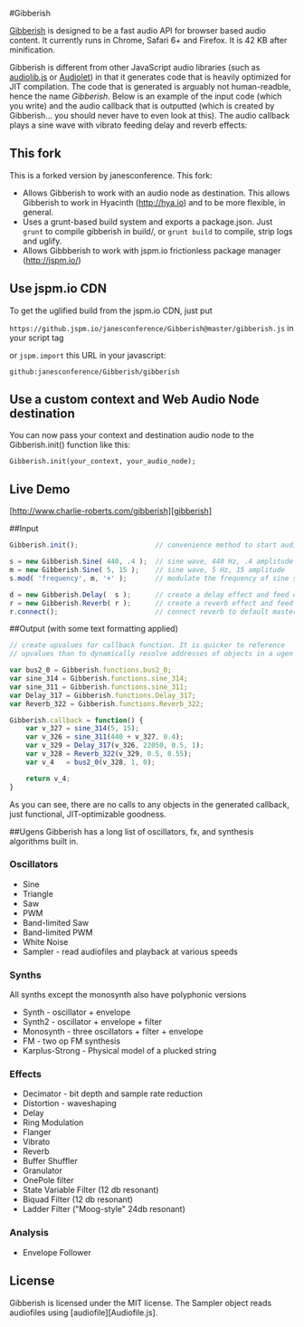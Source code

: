 #Gibberish

[Gibberish][gibberish] is designed to be a fast audio API for browser based audio content. It currently runs in Chrome, Safari 6+ and Firefox. It is 42 KB after minification.

Gibberish is different from other JavaScript audio libraries (such as [audiolib.js][audiolib] or [Audiolet][audiolet]) in that it generates code that is heavily optimized for JIT compilation. The code that is generated is arguably not human-readble, hence the name _Gibberish_. Below is an example of the input code (which you write) and the audio callback that is outputted (which is created by Gibberish... you should never have to even look at this). The audio callback plays a sine wave with vibrato feeding delay and reverb effects:

## This fork

This is a forked version by janesconference. This fork:

- Allows Gibberish to work with an audio node as destination. This allows Gibberish to work in Hyacinth (http://hya.io) and to be more flexible, in general.
- Uses a grunt-based build system and exports a package.json. Just `grunt` to compile gibberish in build/, or `grunt build` to compile, strip logs and uglify.
- Allows Gibbberish to work with jspm.io frictionless package manager (http://jspm.io/)

## Use jspm.io CDN

To get the uglified build from the jspm.io CDN, just put

`https://github.jspm.io/janesconference/Gibberish@master/gibberish.js` in your script tag

or `jspm.import` this URL in your javascript:

`github:janesconference/Gibberish/gibberish`

## Use a custom context and Web Audio Node destination

You can now pass your context and destination audio node to the Gibberish.init() function like this:

`Gibberish.init(your_context, your_audio_node);`

## Live Demo
[http://www.charlie-roberts.com/gibberish][gibberish]

##Input
```javascript
Gibberish.init();                   // convenience method to start audio callback

s = new Gibberish.Sine( 440, .4 ); 	// sine wave, 440 Hz, .4 amplitude
m = new Gibberish.Sine( 5, 15 );	// sine wave, 5 Hz, 15 amplitude
s.mod( 'frequency', m, '+' );		// modulate the frequency of sine s with the output of m

d = new Gibberish.Delay(  s );      // create a delay effect and feed our sine wave into it
r = new Gibberish.Reverb( r );      // create a reverb effect and feed our delay into it
r.connect();                        // connect reverb to default master output
```

##Output (with some text formatting applied)
```javascript
// create upvalues for callback function. It is quicker to reference
// upvalues than to dynamically resolve addresses of objects in a ugen graph.

var bus2_0 = Gibberish.functions.bus2_0;
var sine_314 = Gibberish.functions.sine_314;
var sine_311 = Gibberish.functions.sine_311;
var Delay_317 = Gibberish.functions.Delay_317;
var Reverb_322 = Gibberish.functions.Reverb_322;

Gibberish.callback = function() {
	var v_327 = sine_314(5, 15);
	var v_326 = sine_311(440 + v_327, 0.4);
	var v_329 = Delay_317(v_326, 22050, 0.5, 1);
	var v_328 = Reverb_322(v_329, 0.5, 0.55);
	var v_4   = bus2_0(v_328, 1, 0);

	return v_4;
}
```

As you can see, there are no calls to any objects in the generated callback, just functional, JIT-optimizable goodness.

##Ugens
Gibberish has a long list of oscillators, fx, and synthesis algorithms built in.

### Oscillators
* Sine
* Triangle
* Saw
* PWM
* Band-limited Saw
* Band-limited PWM
* White Noise
* Sampler - read audiofiles and playback at various speeds

### Synths
All synths except the monosynth also have polyphonic versions

* Synth - oscillator + envelope
* Synth2 - oscillator + envelope + filter
* Monosynth - three oscillators + filter + envelope
* FM - two op FM synthesis
* Karplus-Strong - Physical model of a plucked string

### Effects
* Decimator - bit depth and sample rate reduction
* Distortion - waveshaping
* Delay
* Ring Modulation
* Flanger
* Vibrato
* Reverb
* Buffer Shuffler
* Granulator
* OnePole filter
* State Variable Filter (12 db resonant)
* Biquad Filter (12 db resonant)
* Ladder Filter ("Moog-style" 24db resonant)

### Analysis
* Envelope Follower

## License
Gibberish is licensed under the MIT license. The Sampler object reads audiofiles using [audiofile][Audiofile.js].

[gibberish]:http://www.charlie-roberts.com/gibberish
[audiolib]:https://github.com/jussi-kalliokoski/audiolib.js/
[audiolet]:https://github.com/oampo/Audiolet
[audiofile]:https://github.com/oampo/audiofile.js/
